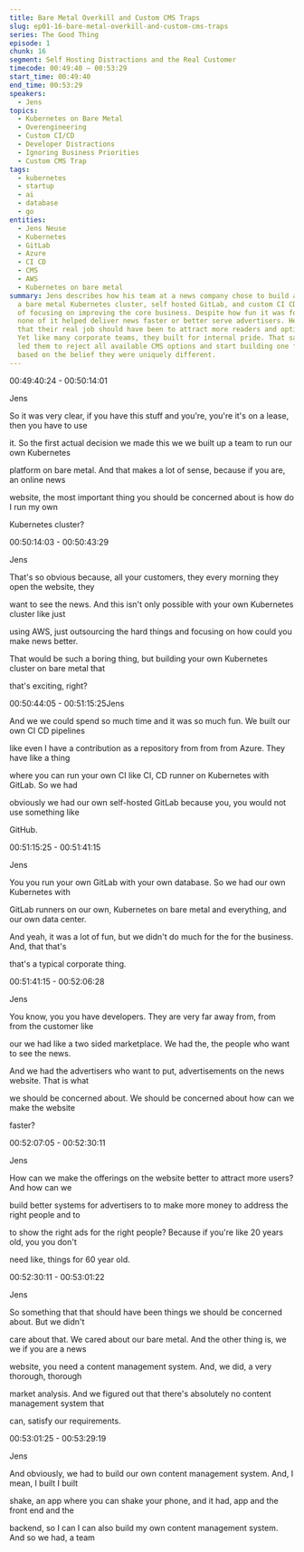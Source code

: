 ```yaml
---
title: Bare Metal Overkill and Custom CMS Traps
slug: ep01-16-bare-metal-overkill-and-custom-cms-traps
series: The Good Thing
episode: 1
chunk: 16
segment: Self Hosting Distractions and the Real Customer
timecode: 00:49:40 – 00:53:29
start_time: 00:49:40
end_time: 00:53:29
speakers:
  - Jens
topics:
  - Kubernetes on Bare Metal
  - Overengineering
  - Custom CI/CD
  - Developer Distractions
  - Ignoring Business Priorities
  - Custom CMS Trap
tags:
  - kubernetes
  - startup
  - ai
  - database
  - go
entities:
  - Jens Neuse
  - Kubernetes
  - GitLab
  - Azure
  - CI CD
  - CMS
  - AWS
  - Kubernetes on bare metal
summary: Jens describes how his team at a news company chose to build and maintain
  a bare metal Kubernetes cluster, self hosted GitLab, and custom CI CD tooling instead
  of focusing on improving the core business. Despite how fun it was for the engineers,
  none of it helped deliver news faster or better serve advertisers. He points out
  that their real job should have been to attract more readers and optimize ad targeting.
  Yet like many corporate teams, they built for internal pride. That same mindset
  led them to reject all available CMS options and start building one from scratch
  based on the belief they were uniquely different.
---
```



00:49:40:24 - 00:50:14:01

Jens

So it was very clear, if you have this stuff and you're, you're it's on a lease, then you have to use

it. So the first actual decision we made this we we built up a team to run our own Kubernetes

platform on bare metal. And that makes a lot of sense, because if you are, an online news

website, the most important thing you should be concerned about is how do I run my own

Kubernetes cluster?

00:50:14:03 - 00:50:43:29

Jens

That's so obvious because, all your customers, they every morning they open the website, they

want to see the news. And this isn't only possible with your own Kubernetes cluster like just

using AWS, just outsourcing the hard things and focusing on how could you make news better.

That would be such a boring thing, but building your own Kubernetes cluster on bare metal that

that's exciting, right?

00:50:44:05 - 00:51:15:25Jens

And we we could spend so much time and it was so much fun. We built our own CI CD pipelines

like even I have a contribution as a repository from from from Azure. They have like a thing

where you can run your own CI like CI, CD runner on Kubernetes with GitLab. So we had

obviously we had our own self-hosted GitLab because you, you would not use something like

GitHub.

00:51:15:25 - 00:51:41:15

Jens

You you run your own GitLab with your own database. So we had our own Kubernetes with

GitLab runners on our own, Kubernetes on bare metal and everything, and our own data center.

And yeah, it was a lot of fun, but we didn't do much for the for the business. And, that that's

that's a typical corporate thing.

00:51:41:15 - 00:52:06:28

Jens

You know, you you have developers. They are very far away from, from from the customer like

our we had like a two sided marketplace. We had the, the people who want to see the news.

And we had the advertisers who want to put, advertisements on the news website. That is what

we should be concerned about. We should be concerned about how can we make the website

faster?

00:52:07:05 - 00:52:30:11

Jens

How can we make the offerings on the website better to attract more users? And how can we

build better systems for advertisers to to make more money to address the right people and to

to show the right ads for the right people? Because if you're like 20 years old, you you don't

need like, things for 60 year old.

00:52:30:11 - 00:53:01:22

Jens

So something that that should have been things we should be concerned about. But we didn't

care about that. We cared about our bare metal. And the other thing is, we we if you are a news

website, you need a content management system. And, we did, a very thorough, thorough

market analysis. And we figured out that there's absolutely no content management system that

can, satisfy our requirements.

00:53:01:25 - 00:53:29:19

Jens

And obviously, we had to build our own content management system. And, I mean, I built I built

shake, an app where you can shake your phone, and it had, app and the front end and the

backend, so I can I can also build my own content management system. And so we had, a team


